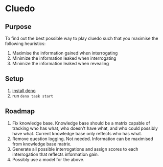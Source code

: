 # Cluedo

## Purpose

To find out the best possible way to play cluedo such that you maximise the following heuristics:

1. Maximise the information gained when interrogating
2. Minimize the information leaked when interrogating
3. Minimize the information leaked when revealing

## Setup

1. [install deno](https://docs.deno.com/runtime/manual/getting_started/installation)
2. run `deno task start`

## Roadmap

1. Fix knowledge base. Knowledge base should be a matrix capable of tracking who has what, who doesn't have what, and who could possibly have what. Current knowledge base only reflects who has what.
2. Remove question logging. Not needed. Information can be maximised from knowledge base matrix.
3. Generate all possible interrogations and assign scores to each interrogation that reflects information gain.
4. Possibly use a model for the above.